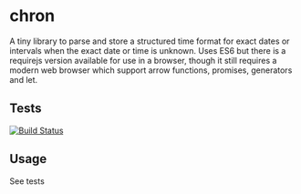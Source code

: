 # chron
A tiny library to parse and store a structured time format for exact dates or intervals when the exact date or time is unknown. Uses ES6 but there is a requirejs version available for use in a browser, though it still requires a modern web browser which support arrow functions, promises, generators and let.

## Tests
[![Build Status](https://travis-ci.org/mattiasrunge/chron.png)](https://travis-ci.org/mattiasrunge/chron)

## Usage

See tests
